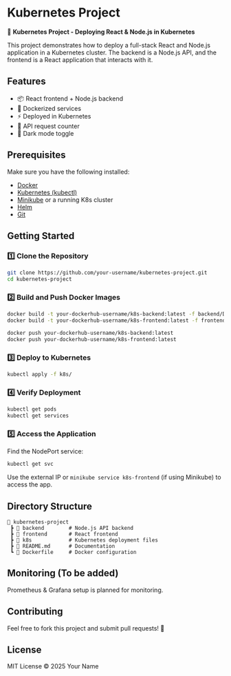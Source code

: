 # Kubernetes Project

🚀 **Kubernetes Project - Deploying React & Node.js in Kubernetes**

This project demonstrates how to deploy a full-stack React and Node.js application in a Kubernetes cluster. The backend is a Node.js API, and the frontend is a React application that interacts with it.

## Features
- 📦 React frontend + Node.js backend
- 🐳 Dockerized services
- ⚡ Deployed in Kubernetes
- 🔄 API request counter
- 🌙 Dark mode toggle

## Prerequisites
Make sure you have the following installed:
- [Docker](https://www.docker.com/)
- [Kubernetes (kubectl)](https://kubernetes.io/docs/tasks/tools/)
- [Minikube](https://minikube.sigs.k8s.io/docs/) or a running K8s cluster
- [Helm](https://helm.sh/)
- [Git](https://git-scm.com/)

## Getting Started
### 1️⃣ Clone the Repository
```sh
git clone https://github.com/your-username/kubernetes-project.git
cd kubernetes-project
```

### 2️⃣ Build and Push Docker Images
```sh
docker build -t your-dockerhub-username/k8s-backend:latest -f backend/Dockerfile ./backend
docker build -t your-dockerhub-username/k8s-frontend:latest -f frontend/Dockerfile ./frontend

docker push your-dockerhub-username/k8s-backend:latest
docker push your-dockerhub-username/k8s-frontend:latest
```

### 3️⃣ Deploy to Kubernetes
```sh
kubectl apply -f k8s/
```

### 4️⃣ Verify Deployment
```sh
kubectl get pods
kubectl get services
```

### 5️⃣ Access the Application
Find the NodePort service:
```sh
kubectl get svc
```
Use the external IP or `minikube service k8s-frontend` (if using Minikube) to access the app.

## Directory Structure
```
📂 kubernetes-project
 ┣ 📂 backend        # Node.js API backend
 ┣ 📂 frontend       # React frontend
 ┣ 📂 k8s            # Kubernetes deployment files
 ┣ 📜 README.md      # Documentation
 ┗ 📜 Dockerfile     # Docker configuration
```

## Monitoring (To be added)
Prometheus & Grafana setup is planned for monitoring.

## Contributing
Feel free to fork this project and submit pull requests! 🎉

## License
MIT License © 2025 Your Name
